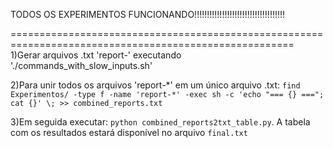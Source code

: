 TODOS OS EXPERIMENTOS FUNCIONANDO!!!!!!!!!!!!!!!!!!!!!!!!!!!!!!!!!!!!

=======================================================================================================
1)Gerar arquivos .txt 'report-' executando './commands_with_slow_inputs.sh'

2)Para unir todos os arquivos 'report-*' em um único arquivo .txt: `find Experimentos/ -type f -name 'report-*' -exec sh -c 'echo "=== {} ==="; cat {}' \; >> combined_reports.txt`

3)Em seguida executar: `python combined_reports2txt_table.py`. A tabela com os resultados estará disponível no arquivo `final.txt`